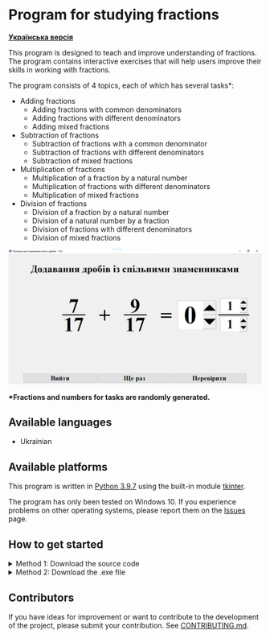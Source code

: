 # Program for studying fractions
**[Українська версія](README_UA.md)**

This program is designed to teach and improve understanding of fractions. The program contains interactive exercises that will help users improve their skills in working with fractions.

The program consists of 4 topics, each of which has several tasks\*:
* Adding fractions
     * Adding fractions with common denominators
     * Adding fractions with different denominators
     * Adding mixed fractions
* Subtraction of fractions
     * Subtraction of fractions with a common denominator
     * Subtraction of fractions with different denominators
     * Subtraction of mixed fractions
* Multiplication of fractions
     * Multiplication of a fraction by a natural number
     * Multiplication of fractions with different denominators
     * Multiplication of mixed fractions
* Division of fractions
     * Division of a fraction by a natural number
     * Division of a natural number by a fraction
     * Division of fractions with different denominators
     * Division of mixed fractions

![Exercise Window](assets/exercise_window_ua.png)

**\*Fractions and numbers for tasks are randomly generated.**

## Available languages
* Ukrainian

## Available platforms
This program is written in [Python 3.9.7](https://www.python.org/downloads/release/python-397/) using the built-in module [tkinter](https://docs.python.org/3/library/tkinter.html).

The program has only been tested on Windows 10. If you experience problems on other operating systems, please report them on the [Issues](https://github.com/AntynK/FractionsQuizApp/issues) page.

## How to get started
<details>
<summary>Method 1: Download the source code</summary>
<br>

**NOTE: You must have the [Python interpreter](https://www.python.org/downloads/release/python-397/) installed.**
    
1. Open the [releases](https://github.com/AntynK/FractionsQuizApp/realease/latest) page.
2. Download the SourceCode.zip archive.
3. Unzip it.
4. Run the main.pyw file by double-clicking on it or via the command:

Windows:
```
python main.pyw
```
Linux and MacOS:
```
python3 main.pyw
```
</details>


<details>
<summary>Method 2: Download the .exe file</summary>
<br>

**WARNING: Windows Antivirus may recognize the .exe file as a virus. If you are worried, you can run the source code.**
1. Open the [releases](https://github.com/AntynK/FractionsQuizApp/realease/latest) page.
2. Download the FractionsQuizApp.exe file.
3. Run it.
</details>

## Contributors
If you have ideas for improvement or want to contribute to the development of the project, please submit your contribution. See [CONTRIBUTING.md](CONTRIBUTING.md).